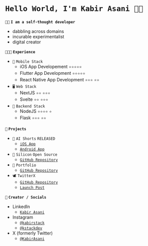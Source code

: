 <!--
**kabir-asani/kabir-asani** is a ✨ _special_ ✨ repository because its `README.md` (this file) appears on your GitHub profile.
-->

# `Hello World, I'm Kabir Asani 👋🏽`

**`👋🏽` `I am a self-thought developer`**
- dabbling across domains
- incurable experimentalist
- digital creator

**`👨🏽‍💻` `Experience`**

-   `📱` `Mobile Stack`
    -   iOS App Developement `⭐️⭐️⭐️⭐️⭐️`
    -   Flutter App Development `⭐️⭐️⭐️⭐️⭐️`
    -   React Native App Development `⭐️⭐️⭐️` `⭐️⭐️`
-   `🖥️` `Web Stack`
    -   NextJS `⭐️⭐️` `⭐️⭐️⭐`️
    -   Svelte `⭐️⭐️` `⭐️⭐️⭐️`
-   `📡` `Backend Stack`
    -   NodeJS `⭐️⭐️⭐️⭐️` `⭐️`
    -   Flask `⭐️⭐️⭐️` `⭐️⭐️`


**`🚀` `Projects`**
- `🤖` `AI Shorts` `RELEASED`
    -   [`iOS App`](https://aishorts.club/ios-app)
    -   [`Android App`](https://aishorts.club/android-app)
- `👾` `Silicon` `Open Source`
    -   [`GitHub Repository`](https://github.com/kabir-asani/Silicon)
- `👤` `Portfolio`
    -   [`GitHub Repository`](https://github.com/kabir-asani/chaos)
- `🕊️` `TwitterX`
    -   [`GitHub Repository`](https://github.com/kabir-asani/TonyStark)
    -   [`Launch Post`](https://www.linkedin.com/posts/kabirasani_twitter-clone-project-activity-6944370487321849857-muee)


**`🎥` `Creator / Socials`**

-   LinkedIn
    -   [`Kabir Asani`](https://linkedin.in/in/kabirasani)
-   Instagram
    -   [`@kabirstack`](https://www.instagram.com/kabirstack)
    -   [`@kstackdev`](https://www.instagram.com/kstackdev)
-   X (formerly Twitter)
    -   [`@KabirAsani`](https://twitter.com/KabirAsani)
